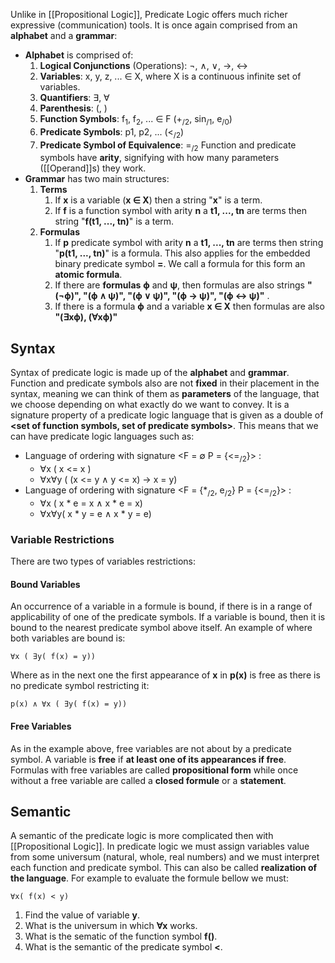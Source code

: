 Unlike in [[Propositional Logic]], Predicate Logic offers much richer expressive (communication) tools. It is once again comprised from an **alphabet** and a **grammar**:
- **Alphabet** is comprised of:
	1. **Logical Conjunctions** (Operations): ¬, ∧, ∨, →, ↔
	2. **Variables**: x, y, z, ... ∈ X, where X is a continuous infinite set of variables.
	3. **Quantifiers**: ∃, ∀
	4. **Parenthesis**: (, )
	5. **Function Symbols**: f<sub>1</sub>, f<sub>2</sub>, ... ∈ F (+<sub>/2</sub>, sin<sub>/1</sub>, e<sub>/0</sub>)
	6. **Predicate Symbols**: p1, p2, ... (<<sub>/2</sub>)
	7. **Predicate Symbol of Equivalence**: =<sub>/2</sub>
	Function and predicate symbols have **arity**, signifying with how many parameters ([[Operand]]s) they work.
- **Grammar** has two main structures:
	1. **Terms** 
		1. If **x** is a variable (**x ∈ X**) then a string "**x**" is a term.
		2. If **f** is a function symbol with arity **n** a **t1, ..., tn** are terms then string "**f(t1, ..., tn)**" is a term.
	2. **Formulas**
		1. If **p** predicate symbol with arity **n** a **t1, ..., tn** are terms then string "**p(t1, ..., tn)**" is a formula. This also applies for the embedded binary predicate symbol **=**. We call a formula for this form an **atomic formula**.
		2. If there are **formulas** **ϕ** and **ψ**, then formulas are also strings **"(¬ϕ)", "(ϕ ∧ ψ)", "(ϕ ∨ ψ)", "(ϕ → ψ)", "(ϕ ↔ ψ)"** .
		3. If there is a formula **ϕ** and a variable **x ∈ X** then formulas are also **"(∃xϕ), (∀xϕ)"**
## Syntax
Syntax of predicate logic is made up of the **alphabet** and **grammar**. Function and predicate symbols also are not **fixed** in their placement in the syntax, meaning we can think of them as **parameters** of the language, that we choose depending on what exactly do we want to convey. It is a signature property of a predicate logic language that is given as a double of **<set of function symbols, set of predicate symbols>**. This means that we can have predicate logic languages such as:
- Language of ordering with signature \<F = ∅ P = {<=<sub>/2</sub>}\> :
	- ∀x ( x <= x )
	- ∀x∀y ( (x <= y  ∧ y <= x) → x = y)
- Language of ordering with signature \<F = {\*<sub>/2</sub>, e<sub>/2</sub>} P = {<=<sub>/2</sub>}\> :
	- ∀x ( x * e = x ∧ x * e = x)
	- ∀x∀y( x * y = e ∧ x * y = e)
### Variable Restrictions
There are two types of variables restrictions:
#### Bound Variables
An occurrence of a variable in a formule is bound, if there is in a range of applicability of one of the predicate symbols. If a variable is bound, then it is bound to the nearest predicate symbol above itself. An example of where both variables are bound is:
```
∀x ( ∃y( f(x) = y))
```
Where as in the next one the first appearance of **x** in **p(x)** is free as there is no predicate symbol restricting it:
```
p(x) ∧ ∀x ( ∃y( f(x) = y))
```
#### Free Variables
As in the example above, free variables are not about by a predicate symbol. A variable is **free** if **at least one of its appearances if free**. Formulas with free variables are called **propositional form** while once without a free variable are called a **closed formule** or a **statement**.
## Semantic
A semantic of the predicate logic is more complicated then with [[Propositional Logic]]. In predicate logic we must assign variables value from some universum (natural, whole, real numbers) and we must interpret each function and predicate symbol. This can also be called **realization of the language**. For example to evaluate the formule bellow we must:
```
∀x( f(x) < y)
```
1. Find the value of variable **y**.
2. What is the universum in which **∀x** works.
3. What is the sematic of the function symbol **f()**.
4. What is the semantic of the predicate symbol **<**.